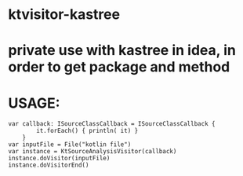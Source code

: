# ktvisitor-kastree

# private use with kastree in idea, in order to get package and method


# USAGE:

```
var callback: ISourceClassCallback = ISourceClassCallback {
        it.forEach() { println( it) }
    }
var inputFile = File("kotlin file")
var instance = KtSourceAnalysisVisitor(callback)
instance.doVisitor(inputFile)
instance.doVisitorEnd()
    
```
